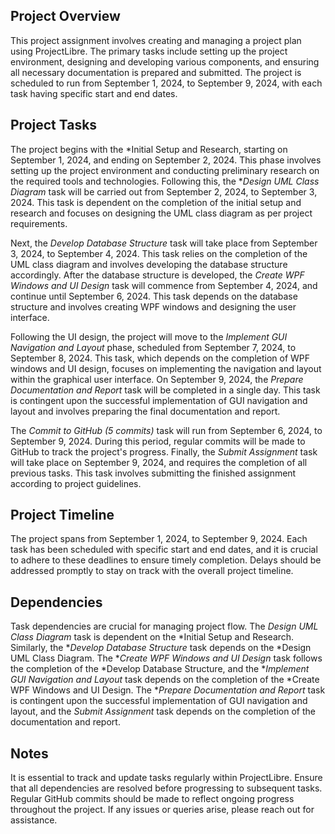 ## Project Overview

This project assignment involves creating and managing a project plan using ProjectLibre. The primary tasks include setting up the project environment, designing and developing various components, and ensuring all necessary documentation is prepared and submitted. The project is scheduled to run from September 1, 2024, to September 9, 2024, with each task having specific start and end dates.

## Project Tasks

The project begins with the *Initial Setup and Research, starting on September 1, 2024, and ending on September 2, 2024. This phase involves setting up the project environment and conducting preliminary research on the required tools and technologies. Following this, the **Design UML Class Diagram* task will be carried out from September 2, 2024, to September 3, 2024. This task is dependent on the completion of the initial setup and research and focuses on designing the UML class diagram as per project requirements.

Next, the *Develop Database Structure* task will take place from September 3, 2024, to September 4, 2024. This task relies on the completion of the UML class diagram and involves developing the database structure accordingly. After the database structure is developed, the *Create WPF Windows and UI Design* task will commence from September 4, 2024, and continue until September 6, 2024. This task depends on the database structure and involves creating WPF windows and designing the user interface.

Following the UI design, the project will move to the *Implement GUI Navigation and Layout* phase, scheduled from September 7, 2024, to September 8, 2024. This task, which depends on the completion of WPF windows and UI design, focuses on implementing the navigation and layout within the graphical user interface. On September 9, 2024, the *Prepare Documentation and Report* task will be completed in a single day. This task is contingent upon the successful implementation of GUI navigation and layout and involves preparing the final documentation and report.

The *Commit to GitHub (5 commits)* task will run from September 6, 2024, to September 9, 2024. During this period, regular commits will be made to GitHub to track the project's progress. Finally, the *Submit Assignment* task will take place on September 9, 2024, and requires the completion of all previous tasks. This task involves submitting the finished assignment according to project guidelines.

## Project Timeline

The project spans from September 1, 2024, to September 9, 2024. Each task has been scheduled with specific start and end dates, and it is crucial to adhere to these deadlines to ensure timely completion. Delays should be addressed promptly to stay on track with the overall project timeline.

## Dependencies

Task dependencies are crucial for managing project flow. The *Design UML Class Diagram* task is dependent on the *Initial Setup and Research. Similarly, the **Develop Database Structure* task depends on the *Design UML Class Diagram. The **Create WPF Windows and UI Design* task follows the completion of the *Develop Database Structure, and the **Implement GUI Navigation and Layout* task depends on the completion of the *Create WPF Windows and UI Design. The **Prepare Documentation and Report* task is contingent upon the successful implementation of GUI navigation and layout, and the *Submit Assignment* task depends on the completion of the documentation and report.

## Notes

It is essential to track and update tasks regularly within ProjectLibre. Ensure that all dependencies are resolved before progressing to subsequent tasks. Regular GitHub commits should be made to reflect ongoing progress throughout the project. If any issues or queries arise, please reach out for assistance.
